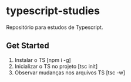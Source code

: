 # typescript-studies
Repositório para estudos de Typescript.

## Get Started

1. Instalar o TS [npm i -g]
2. Inicializar o TS no projeto [tsc init]
3. Observar mudanças nos arquivos TS [tsc -w]
